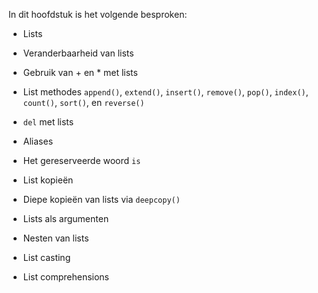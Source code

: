 In dit hoofdstuk is het volgende besproken:

-   Lists

-   Veranderbaarheid van lists

-   Gebruik van $+$ en $*$ met lists

-   List methodes `append()`, `extend()`, `insert()`, `remove()`,
    `pop()`, `index()`, `count()`, `sort()`, en `reverse()`

-   `del` met lists

-   Aliases

-   Het gereserveerde woord `is`

-   List kopieën

-   Diepe kopieën van lists via `deepcopy()`

-   Lists als argumenten

-   Nesten van lists

-   List casting

-   List comprehensions
